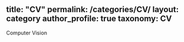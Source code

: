 title: "CV"
permalink: /categories/CV/
layout: category
author_profile: true
taxonomy: CV
---

Computer Vision